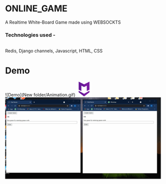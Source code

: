 # ONLINE_GAME
A Realtime White-Board Game made using WEBSOCKTS<br>
<h3 >
 Technologies used - 
 </h3>
 <br>
  Redis, Django channels, Javascript, HTML, CSS<br>
  
 # Demo
 ![Demo](New folder/Animation.gif)
![alt text](https://github.com/adam-p/markdown-here/raw/master/src/common/images/icon48.png "Logo Title Text 1")
![alt text](Animation.gif "Logo Title Text 1")




  

 


